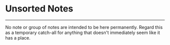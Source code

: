 # Unsorted Notes
---
No note or group of notes are intended to be here permanently. Regard this as a temporary catch-all for anything that doesn't immediately seem like it has a place.